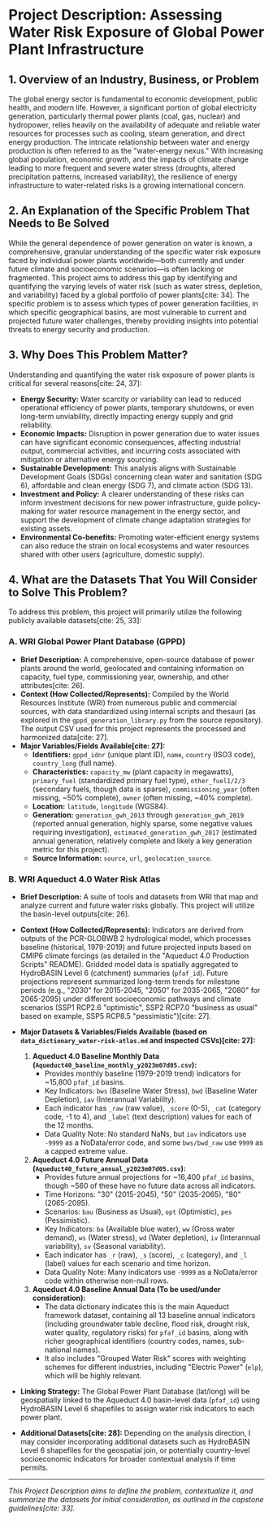 # Project Description: Assessing Water Risk Exposure of Global Power Plant Infrastructure

## 1. Overview of an Industry, Business, or Problem

The global energy sector is fundamental to economic development, public health, and modern life. However, a significant portion of global electricity generation, particularly thermal power plants (coal, gas, nuclear) and hydropower, relies heavily on the availability of adequate and reliable water resources for processes such as cooling, steam generation, and direct energy production. The intricate relationship between water and energy production is often referred to as the "water-energy nexus." With increasing global population, economic growth, and the impacts of climate change leading to more frequent and severe water stress (droughts, altered precipitation patterns, increased variability), the resilience of energy infrastructure to water-related risks is a growing international concern.

## 2. An Explanation of the Specific Problem That Needs to Be Solved

While the general dependence of power generation on water is known, a comprehensive, granular understanding of the specific water risk exposure faced by individual power plants worldwide—both currently and under future climate and socioeconomic scenarios—is often lacking or fragmented. This project aims to address this gap by identifying and quantifying the varying levels of water risk (such as water stress, depletion, and variability) faced by a global portfolio of power plants[cite: 34]. The specific problem is to assess which types of power generation facilities, in which specific geographical basins, are most vulnerable to current and projected future water challenges, thereby providing insights into potential threats to energy security and production.

## 3. Why Does This Problem Matter?

Understanding and quantifying the water risk exposure of power plants is critical for several reasons[cite: 24, 37]:

* **Energy Security:** Water scarcity or variability can lead to reduced operational efficiency of power plants, temporary shutdowns, or even long-term unviability, directly impacting energy supply and grid reliability.
* **Economic Impacts:** Disruption in power generation due to water issues can have significant economic consequences, affecting industrial output, commercial activities, and incurring costs associated with mitigation or alternative energy sourcing.
* **Sustainable Development:** This analysis aligns with Sustainable Development Goals (SDGs) concerning clean water and sanitation (SDG 6), affordable and clean energy (SDG 7), and climate action (SDG 13).
* **Investment and Policy:** A clearer understanding of these risks can inform investment decisions for new power infrastructure, guide policy-making for water resource management in the energy sector, and support the development of climate change adaptation strategies for existing assets.
* **Environmental Co-benefits:** Promoting water-efficient energy systems can also reduce the strain on local ecosystems and water resources shared with other users (agriculture, domestic supply).

## 4. What are the Datasets That You Will Consider to Solve This Problem?

To address this problem, this project will primarily utilize the following publicly available datasets[cite: 25, 33]:

### A. WRI Global Power Plant Database (GPPD)

* **Brief Description:** A comprehensive, open-source database of power plants around the world, geolocated and containing information on capacity, fuel type, commissioning year, ownership, and other attributes[cite: 26].
* **Context (How Collected/Represents):** Compiled by the World Resources Institute (WRI) from numerous public and commercial sources, with data standardized using internal scripts and thesauri (as explored in the `gppd_generation_library.py` from the source repository). The output CSV used for this project represents the processed and harmonized data[cite: 27].
* **Major Variables/Fields Available[cite: 27]:**
    * **Identifiers:** `gppd_idnr` (unique plant ID), `name`, `country` (ISO3 code), `country_long` (full name).
    * **Characteristics:** `capacity_mw` (plant capacity in megawatts), `primary_fuel` (standardized primary fuel type), `other_fuel1/2/3` (secondary fuels, though data is sparse), `commissioning_year` (often missing, ~50% complete), `owner` (often missing, ~40% complete).
    * **Location:** `latitude`, `longitude` (WGS84).
    * **Generation:** `generation_gwh_2013` through `generation_gwh_2019` (reported annual generation, highly sparse, some negative values requiring investigation), `estimated_generation_gwh_2017` (estimated annual generation, relatively complete and likely a key generation metric for this project).
    * **Source Information:** `source`, `url`, `geolocation_source`.

### B. WRI Aqueduct 4.0 Water Risk Atlas

* **Brief Description:** A suite of tools and datasets from WRI that map and analyze current and future water risks globally. This project will utilize the basin-level outputs[cite: 26].
* **Context (How Collected/Represents):** Indicators are derived from outputs of the PCR-GLOBWB 2 hydrological model, which processes baseline (historical, 1979-2019) and future projected inputs based on CMIP6 climate forcings (as detailed in the "Aqueduct 4.0 Production Scripts" README). Gridded model data is spatially aggregated to HydroBASIN Level 6 (catchment) summaries (`pfaf_id`). Future projections represent summarized long-term trends for milestone periods (e.g., "2030" for 2015-2045, "2050" for 2035-2065, "2080" for 2065-2095) under different socioeconomic pathways and climate scenarios (SSP1 RCP2.6 "optimistic", SSP2 RCP7.0 "business as usual" based on example, SSP5 RCP8.5 "pessimistic")[cite: 27].
* **Major Datasets & Variables/Fields Available (based on `data_dictionary_water-risk-atlas.md` and inspected CSVs)[cite: 27]:**
    1.  **Aqueduct 4.0 Baseline Monthly Data (`Aqueduct40_baseline_monthly_y2023m07d05.csv`):**
        * Provides monthly baseline (1979-2019 trend) indicators for ~15,800 `pfaf_id` basins.
        * Key Indicators: `bws` (Baseline Water Stress), `bwd` (Baseline Water Depletion), `iav` (Interannual Variability).
        * Each indicator has `_raw` (raw value), `_score` (0-5), `_cat` (category code, -1 to 4), and `_label` (text description) values for each of the 12 months.
        * Data Quality Note: No standard NaNs, but `iav` indicators use `-9999` as a NoData/error code, and some `bws/bwd_raw` use `9999` as a capped extreme value.
    2.  **Aqueduct 4.0 Future Annual Data (`Aqueduct40_future_annual_y2023m07d05.csv`):**
        * Provides future annual projections for ~16,400 `pfaf_id` basins, though ~560 of these have no future data across all indicators.
        * Time Horizons: "30" (2015-2045), "50" (2035-2065), "80" (2065-2095).
        * Scenarios: `bau` (Business as Usual), `opt` (Optimistic), `pes` (Pessimistic).
        * Key Indicators: `ba` (Available blue water), `ww` (Gross water demand), `ws` (Water stress), `wd` (Water depletion), `iv` (Interannual variability), `sv` (Seasonal variability).
        * Each indicator has `_r` (raw), `_s` (score), `_c` (category), and `_l` (label) values for each scenario and time horizon.
        * Data Quality Note: Many indicators use `-9999` as a NoData/error code within otherwise non-null rows.
    3.  **Aqueduct 4.0 Baseline Annual Data (To be used/under consideration):**
        * The data dictionary indicates this is the main Aqueduct framework dataset, containing all 13 baseline annual indicators (including groundwater table decline, flood risk, drought risk, water quality, regulatory risks) for `pfaf_id` basins, along with richer geographical identifiers (country codes, names, sub-national names).
        * It also includes "Grouped Water Risk" scores with weighting schemes for different industries, including "Electric Power" (`elp`), which will be highly relevant.

* **Linking Strategy:** The Global Power Plant Database (lat/long) will be geospatially linked to the Aqueduct 4.0 basin-level data (`pfaf_id`) using HydroBASIN Level 6 shapefiles to assign water risk indicators to each power plant.

* **Additional Datasets[cite: 28]:** Depending on the analysis direction, I may consider incorporating additional datasets such as HydroBASIN Level 6 shapefiles for the geospatial join, or potentially country-level socioeconomic indicators for broader contextual analysis if time permits.

---
*This Project Description aims to define the problem, contextualize it, and summarize the datasets for initial consideration, as outlined in the capstone guidelines[cite: 33].*
